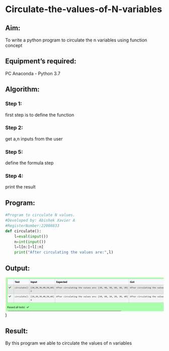 # Circulate-the-values-of-N-variables
## Aim:
To write a python program to circulate the n variables using function concept
## Equipment’s required:
PC
Anaconda - Python 3.7
## Algorithm: 
### Step 1: 
first step is to define the function
### Step 2:
get a,n inputs from the user 
### Step 5: 
define the formula step
### Step 4:
print the result

## Program:
```python
#Program to circulate N values.
#Developed by: Abishek Xavier A
#RegisterNumber:22008833
def circulate():
    l=eval(input())
    n=int(input())
    l=l[n:]+l[:n]
    print("After circulating the values are:",l)
```

## Output:
![output](/output%20for%20circulate.png))

## Result:
By this program we able to circulate the values of n variables
